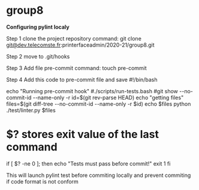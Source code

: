 # group8
**Configuring pylint localy**

Step 1
clone the project repository
command: git clone git@dev.telecomste.fr:printerfaceadmin/2020-21/group8.git

Step 2
move to .git/hooks

Step 3
Add file pre-commit
command: touch pre-commit

Step 4
Add this code to pre-commit file and save 
#!/bin/bash

echo "Running pre-commit hook"
#./scripts/run-tests.bash
#git show --no-commit-id --name-only -r
id=$(git rev-parse HEAD)
echo "getting files"
files=$(git diff-tree --no-commit-id --name-only -r $id)
echo $files
python ./test/linter.py $files
# $? stores exit value of the last command
if [ $? -ne 0 ]; then
 echo "Tests must pass before commit!"
 exit 1
fi

This will launch pylint test before commiting locally and prevent commiting if code format is not conform
